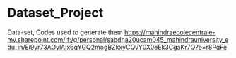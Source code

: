 # Dataset_Project
Data-set, Codes used to generate them
https://mahindraecolecentrale-my.sharepoint.com/:f:/g/personal/sabdha20ucam045_mahindrauniversity_edu_in/Ei9yr73AOylAjx6qYGQ2mogBZkxyCQvY0X0eEk3CgaKr7Q?e=r8PqFe
